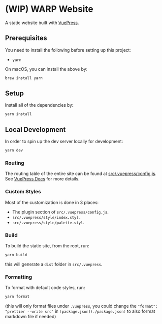 # (WIP) WARP Website

A static website built with [VuePress](https://vuepress.vuejs.org/).

## Prerequisites

You need to install the following before setting up this project:

- `yarn`

On macOS, you can install the above by:

```bash
brew install yarn
```

## Setup

Install all of the dependencies by:

```bash
yarn install
```

## Local Development

In order to spin up the dev server locally for development:

```bash
yarn dev
```

### Routing

The routing table of the entire site can be found at [src/.vuepress/config.js](./src/.vuepress/config.js). See [VuePress Docs](https://vuepress.vuejs.org/guide/directory-structure.html#directory-structure) for more details.

### Custom Styles

Most of the customization is done in 3 places:

- The plugin section of `src/.vuepress/config.js`.
- `src/.vuepress/style/index.styl`.
- `src/.vuepress/style/palette.styl`.

### Build

To build the static site, from the root, run:

```bash
yarn build
```

this will generate a `dist` folder in `src/.vuepress`.

### Formatting

To format with default code styles, run:

```bash
yarn format
```
(this will only format files under `.vuepress`, you could change the `"format": "prettier --write src"` in `[package.json](./package.json)` to also format markdown file if needed)
